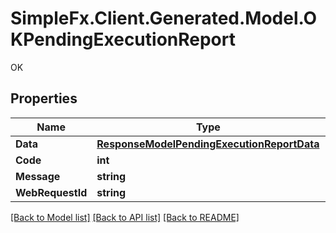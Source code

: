 # SimpleFx.Client.Generated.Model.OKPendingExecutionReport
OK
## Properties

Name | Type | Description | Notes
------------ | ------------- | ------------- | -------------
**Data** | [**ResponseModelPendingExecutionReportData**](ResponseModelPendingExecutionReportData.md) |  | [optional] 
**Code** | **int** |  | [optional] 
**Message** | **string** |  | [optional] 
**WebRequestId** | **string** |  | [optional] 

[[Back to Model list]](../README.md#documentation-for-models) [[Back to API list]](../README.md#documentation-for-api-endpoints) [[Back to README]](../README.md)

